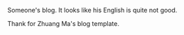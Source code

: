 Someone's blog. It looks like his English is quite not good.

Thank for Zhuang Ma's blog template. 
